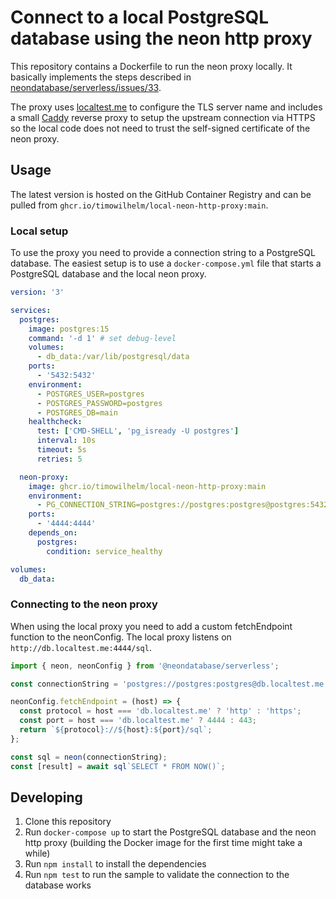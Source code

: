 # Connect to a local PostgreSQL database using the neon http proxy

This repository contains a Dockerfile to run the neon proxy locally. It basically implements the steps described in [neondatabase/serverless/issues/33](https://github.com/neondatabase/serverless/issues/33#issuecomment-1634853042).

The proxy uses [localtest.me](https://readme.localtest.me/) to configure the TLS server name and includes a small [Caddy](https://caddyserver.com/) reverse proxy to setup the upstream connection via HTTPS so the local code does not need to trust the self-signed certificate of the neon proxy.

## Usage

The latest version is hosted on the GitHub Container Registry and can be pulled from `ghcr.io/timowilhelm/local-neon-http-proxy:main`.

### Local setup
To use the proxy you need to provide a connection string to a PostgreSQL database. The easiest setup is to use a `docker-compose.yml` file that starts a PostgreSQL database and the local neon proxy.

```yaml
version: '3'

services:
  postgres:
    image: postgres:15
    command: '-d 1' # set debug-level
    volumes:
      - db_data:/var/lib/postgresql/data
    ports:
      - '5432:5432'
    environment:
      - POSTGRES_USER=postgres
      - POSTGRES_PASSWORD=postgres
      - POSTGRES_DB=main
    healthcheck:
      test: ['CMD-SHELL', 'pg_isready -U postgres']
      interval: 10s
      timeout: 5s
      retries: 5

  neon-proxy:
    image: ghcr.io/timowilhelm/local-neon-http-proxy:main
    environment:
      - PG_CONNECTION_STRING=postgres://postgres:postgres@postgres:5432/main
    ports:
      - '4444:4444'
    depends_on:
      postgres:
        condition: service_healthy

volumes:
  db_data:

```

### Connecting to the neon proxy
When using the local proxy you need to add a custom fetchEndpoint function to the neonConfig. The local proxy listens on `http://db.localtest.me:4444/sql`.

```js
import { neon, neonConfig } from '@neondatabase/serverless';

const connectionString = 'postgres://postgres:postgres@db.localtest.me:5432/main';

neonConfig.fetchEndpoint = (host) => {
  const protocol = host === 'db.localtest.me' ? 'http' : 'https';
  const port = host === 'db.localtest.me' ? 4444 : 443;
  return `${protocol}://${host}:${port}/sql`;
};

const sql = neon(connectionString);
const [result] = await sql`SELECT * FROM NOW()`;
```

## Developing
1. Clone this repository
2. Run `docker-compose up` to start the PostgreSQL database and the neon http proxy (building the Docker image for the first time might take a while)
3. Run `npm install` to install the dependencies
4. Run `npm test` to run the sample to validate the connection to the database works